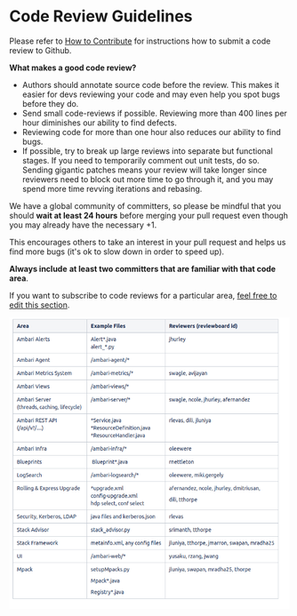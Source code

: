 # Code Review Guidelines

Please refer to [How to Contribute](./how-to-contribute.md) for instructions how to submit a code review to Github.

**What makes a good code review?**

- Authors should annotate source code before the review. This makes it easier for devs reviewing your code and may even help you spot bugs before they do.
- Send small code-reviews if possible. Reviewing more than 400 lines per hour diminishes our ability to find defects.
- Reviewing code for more than one hour also reduces our ability to find bugs.
- If possible, try to break up large reviews into separate but functional stages. If you need to temporarily comment out unit tests, do so. Sending gigantic patches means your review will take longer since reviewers need to block out more time to go through it, and you may spend more time revving iterations and rebasing.

We have a global community of committers, so please be mindful that you should **wait at least 24 hours** before merging your pull request even though you may already have the necessary +1.

This encourages others to take an interest in your pull request and helps us find more bugs (it's ok to slow down in order to speed up).

**Always include** **at least two committers that are familiar with that code area**.

If you want to subscribe to code reviews for a particular area, [feel free to edit this section](https://cwiki.apache.org/confluence/display/AMBARI/Code+Review+Guidelines).

![](./imgs/reviewers.png "Reviewers")
